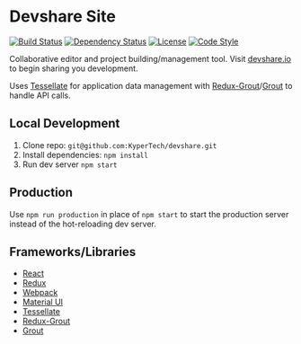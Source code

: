 # Devshare Site

[![Build Status][travis-image]][travis-url]
[![Dependency Status][daviddm-image]][daviddm-url]
[![License][license-image]][license-url]
[![Code Style][code-style-image]][code-style-url]

Collaborative editor and project building/management tool. Visit [devshare.io](http://devshare.io) to begin sharing you development.

Uses [Tessellate](http://tessellate.kyper.io) for application data management with [Redux-Grout](https://github.com/KyperTech/redux-grout)/[Grout](https://github.com/prescottprue/hypercube) to handle API calls.

## Local Development

1. Clone repo: `git@github.com:KyperTech/devshare.git`
2. Install dependencies: `npm install`
3. Run dev server `npm start`

## Production

Use `npm run production` in place of `npm start` to start the production server instead of the hot-reloading dev server.

## Frameworks/Libraries

* [React](https://facebook.github.io/react/)
* [Redux](https://github.com/rackt/redux)
* [Webpack](https://webpack.github.io/)
* [Material UI](http://www.material-ui.com/#/)
* [Tessellate](https://github.com/KyperTech/tessellate)
* [Redux-Grout](https://github.com/KyperTech/redux-grout)
* [Grout](https://github.com/prescottprue/hypercube)

[travis-image]: https://img.shields.io/travis/KyperTech/devshare-site/master.svg?style=flat-square
[travis-url]: https://travis-ci.org/KyperTech/devshare-site
[daviddm-image]: https://img.shields.io/david/KyperTech/devshare-site.svg?style=flat-square
[daviddm-url]: https://david-dm.org/KyperTech/devshare
[license-image]: https://img.shields.io/npm/l/devshare-site.svg?style=flat-square
[license-url]: https://github.com/KyperTech/devshare-site/blob/master/LICENSE
[code-style-image]: https://img.shields.io/badge/code%20style-standard-brightgreen.svg?style=flat-square
[code-style-url]: http://standardjs.com/
